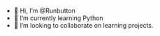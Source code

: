 - 👋 Hi, I’m @Runbutton
- 🌱 I’m currently learning Python
- 💞️ I’m looking to collaborate on learning projects.

<!---
Runbutton/Runbutton is a ✨ special ✨ repository because its `README.md` (this file) appears on your GitHub profile.
You can click the Preview link to take a look at your changes.
--->
